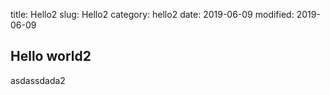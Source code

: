 title: Hello2
slug: Hello2
category: hello2
date: 2019-06-09
modified: 2019-06-09

## Hello world2

asdassdada2